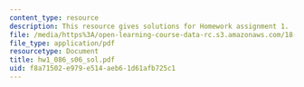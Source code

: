 ```yaml
---
content_type: resource
description: This resource gives solutions for Homework assignment 1.
file: /media/https%3A/open-learning-course-data-rc.s3.amazonaws.com/18-086-mathematical-methods-for-engineers-ii-spring-2006/f8a71502e979e514aeb61d61afb725c1_hw1_086_s06_sol.pdf
file_type: application/pdf
resourcetype: Document
title: hw1_086_s06_sol.pdf
uid: f8a71502-e979-e514-aeb6-1d61afb725c1
---
```


